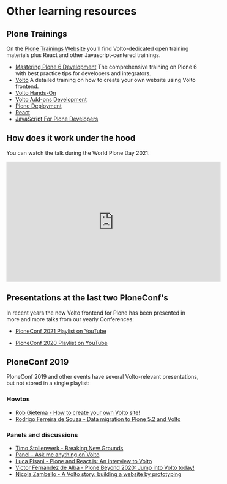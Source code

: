 # Other learning resources

## Plone Trainings

On the [Plone Trainings Website](https://training.plone.org) you'll find
Volto-dedicated open training materials plus React and other
Javascript-centered trainings.

- [Mastering Plone 6 Development](https://training.plone.org/5/mastering-plone/)
  The comprehensive training on Plone 6 with best practice tips for developers and integrators.
- [Volto](https://training.plone.org/5/volto/index.html)
  A detailed training on how to create your own website using Volto frontend.
- [Volto Hands-On](https://training.plone.org/5/voltohandson/index.html)
- [Volto Add-ons Development](https://training.plone.org/5/voltoaddons/index.html)
- [Plone Deployment](https://training.plone.org/5/plone-deployment/index.html)
- [React](https://training.plone.org/5/react/index.html)
- [JavaScript For Plone Developers](https://training.plone.org/5/javascript/index.html)

## How does it work under the hood

You can watch the talk during the World Plone Day 2021:

<iframe width="560" height="315" src="https://www.youtube.com/embed/kHec4MXH8vo" title="YouTube video player" frameborder="0" allow="accelerometer; autoplay; clipboard-write; encrypted-media; gyroscope; picture-in-picture" allowfullscreen></iframe>

## Presentations at the last two PloneConf's

In recent years the new Volto frontend for Plone has been presented in more and more talks from
our yearly Conferences:

- [PloneConf 2021 Playlist on YouTube](https://www.youtube.com/playlist?list=PLGN9BI-OAQkQDLQinBwdEXpebDTQCwdGi)

- [PloneConf 2020 Playlist on YouTube](https://www.youtube.com/playlist?list=PLGN9BI-OAQkTJPayNdKIZ8lLDm5RVOLV3)


## PloneConf 2019

PloneConf 2019 and other events have several Volto-relevant presentations, but not stored in a
single playlist:
### Howtos

- [Rob Gietema - How to create your own Volto site!](https://www.youtube.com/watch?v=3QLN8tsjjf4)
- [Rodrigo Ferreira de Souza - Data migration to Plone 5.2 and Volto](https://www.youtube.com/watch?v=kb9SEsnllqE)

### Panels and discussions

- [Timo Stollenwerk - Breaking New Grounds](https://www.youtube.com/watch?v=9nRxgeCuIDs)
- [Panel - Ask me anything on Volto](https://www.youtube.com/watch?v=jwbpXJlDVOs)
- [Luca Pisani - Plone and React.js: An interview to Volto](https://www.youtube.com/watch?v=JZFUOG843no)
- [Victor Fernandez de Alba - Plone Beyond 2020: Jump into Volto today!](https://www.youtube.com/watch?v=8QrGOgXo1Js)
- [Nicola Zambello - A Volto story: building a website by prototyping](https://www.youtube.com/watch?v=xtxJURICkWc)
